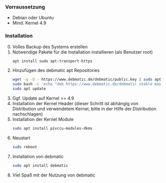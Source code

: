 ### Vorraussetzung

* Debian oder Ubuntu
* Mind. Kernel 4.9

### Installation
0. Volles Backup des Systems erstellen
1. Notwendige Pakete für die Installation installieren (als Benutzer root)
   ```bash
   apt install sudo apt-transport-https
   ```
2. Hinzufügen des debmatic apt Repositories
   ```bash
   wget -q -O - https://www.debmatic.de/debmatic/public.key | sudo apt-key add -
   sudo bash -c 'echo "deb https://www.debmatic.de/debmatic stable main" > /etc/apt/sources.list.d/debmatic.list'
   sudo apt update
   ```
3. Ggf. Update auf Kernel >= 4.9
4. Installation der Kernel Header (dieser Schritt ist abhängig von Distribution und verwendetem Kernel, bitte in der Hilfe der Distribution nachschlagen)
5. Installation der Kernel Module
   ```bash
   sudo apt install pivccu-modules-dkms
   ```
6. Neustart
   ```bash
   sudo reboot
   ```
7. Installation von debmatic
   ```bash
   sudo apt install debmatic
   ```
8. Viel Spaß mit der Nutzung von debmatic

